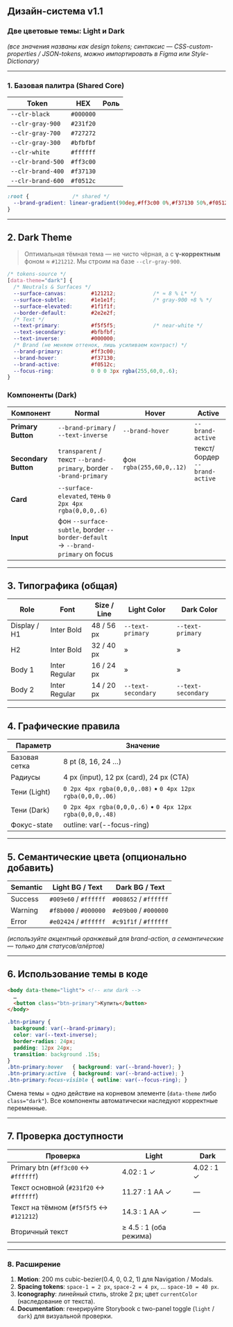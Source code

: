 ## Дизайн-система v1.1

### Две цветовые темы: Light и Dark

*(все значения названы как design tokens; синтаксис — CSS-custom-properties / JSON-tokens, можно импортировать в Figma или Style-Dictionary)*

---

### 1. Базовая палитра (Shared Core)

| Token             | HEX       | Роль |
| ----------------- | --------- | ---- |
| `--clr-black`     | `#000000` |      |
| `--clr-gray-900`  | `#231f20` |      |
| `--clr-gray-700`  | `#727272` |      |
| `--clr-gray-300`  | `#bfbfbf` |      |
| `--clr-white`     | `#ffffff` |      |
| `--clr-brand-500` | `#ff3c00` |      |
| `--clr-brand-400` | `#f37130` |      |
| `--clr-brand-600` | `#f0512c` |      |

```css
:root {              /* shared */
  --brand-gradient: linear-gradient(90deg,#ff3c00 0%,#f37130 50%,#f0512c 100%);
}
```

---

## 2. Dark Theme

> Оптимальная тёмная тема — не чисто чёрная, а с **γ-корректным** фоном ≈ `#121212`. Мы строим на базе `--clr-gray-900`.

```css
/* tokens-source */
[data-theme="dark"] {
  /* Neutrals & Surfaces */
  --surface-canvas:        #121212;            /* ≈ 8 % L* */
  --surface-subtle:        #1e1e1f;            /* gray-900 +8 % */
  --surface-elevated:      #1f1f1f;
  --border-default:        #2e2e2f;
  /* Text */
  --text-primary:          #f5f5f5;            /* near-white */
  --text-secondary:        #bfbfbf;
  --text-inverse:          #000000;
  /* Brand (не меняем оттенок, лишь усиливаем контраст) */
  --brand-primary:         #ff3c00;
  --brand-hover:           #f37130;
  --brand-active:          #f0512c;
  --focus-ring:            0 0 0 3px rgba(255,60,0,.6);
}
```

### Компоненты (Dark)

| Компонент            | Normal                                                                         | Hover                    | Active                        |
| -------------------- | ------------------------------------------------------------------------------ | ------------------------ | ----------------------------- |
| **Primary Button**   | `--brand-primary` / `--text-inverse`                                           | `--brand-hover`          | `--brand-active`              |
| **Secondary Button** | `transparent` / текст `--brand-primary`, border `--brand-primary`              | фон `rgba(255,60,0,.12)` | текст/бордер `--brand-active` |
| **Card**             | `--surface-elevated`, тень `0 2px 4px rgba(0,0,0,.6)`                          |                          |                               |
| **Input**            | фон `--surface-subtle`, border `--border-default` → `--brand-primary` on focus |                          |                               |

---

## 3. Типографика (общая)

| Role         | Font          | Size / Line | Light Color        | Dark Color         |
| ------------ | ------------- | ----------- | ------------------ | ------------------ |
| Display / H1 | Inter Bold    | 48 / 56 px  | `--text-primary`   | `--text-primary`   |
| H2           | Inter Bold    | 32 / 40 px  | »                  | »                  |
| Body 1       | Inter Regular | 16 / 24 px  | »                  | »                  |
| Body 2       | Inter Regular | 14 / 20 px  | `--text-secondary` | `--text-secondary` |

---

## 4. Графические правила

| Параметр      | Значение                                                   |
| ------------- | ---------------------------------------------------------- |
| Базовая сетка | 8 pt (8, 16, 24 …)                                         |
| Радиусы       | 4 px (input), 12 px (card), 24 px (CTA)                    |
| Тени (Light)  | `0 2px 4px rgba(0,0,0,.08)` • `0 4px 12px rgba(0,0,0,.06)` |
| Тени (Dark)   | `0 2px 4px rgba(0,0,0,.6)` • `0 4px 12px rgba(0,0,0,.48)`  |
| Фокус-state   | outline: var(--focus-ring)                                 |

---

## 5. Семантические цвета (опционально добавить)

| Semantic | Light BG / Text       | Dark BG / Text        |
| -------- | --------------------- | --------------------- |
| Success  | `#009e60` / `#ffffff` | `#008652` / `#ffffff` |
| Warning  | `#f8b000` / `#000000` | `#e09b00` / `#000000` |
| Error    | `#e02424` / `#ffffff` | `#c91f1f` / `#ffffff` |

*(используйте акцентный оранжевый для brand-action, а семантические — только для статусов/алёртов)*

---

## 6. Использование темы в коде

```html
<body data-theme="light"> <!-- или dark -->
  …
  <button class="btn-primary">Купить</button>
</body>
```

```css
.btn-primary {
  background: var(--brand-primary);
  color: var(--text-inverse);
  border-radius: 24px;
  padding: 12px 24px;
  transition: background .15s;
}
.btn-primary:hover   { background: var(--brand-hover); }
.btn-primary:active  { background: var(--brand-active); }
.btn-primary:focus-visible { outline: var(--focus-ring); }
```

Смена темы = одно действие на корневом элементе (`data-theme` либо `class="dark"`).
Все компоненты автоматически наследуют корректные переменные.

---

## 7. Проверка доступности

| Проверка                                | Light                  | Dark       |
| --------------------------------------- | ---------------------- | ---------- |
| Primary btn (`#ff3c00` ↔ `#ffffff`)     | 4.02 : 1 ✓             | 4.02 : 1 ✓ |
| Текст основной (`#231f20` ↔ `#ffffff`)  | 11.27 : 1 AA ✓         | —          |
| Текст на тёмном (`#f5f5f5` ↔ `#121212`) | 14.3 : 1 AA ✓          | —          |
| Вторичный текст                         | ≥ 4.5 : 1 (оба режима) |            |

---

### 8. Расширение

1. **Motion**: 200 ms cubic-bezier(0.4, 0, 0.2, 1) для Navigation / Modals.
2. **Spacing tokens**: `space-1 = 2 px`, `space-2 = 4 px`, … `space-10 = 40 px`.
3. **Iconography**: линейный стиль, stroke 2 px; цвет `currentColor` (наследование от текста).
4. **Documentation**: генерируйте Storybook с two-panel toggle (`light` / `dark`) для визуальной проверки.